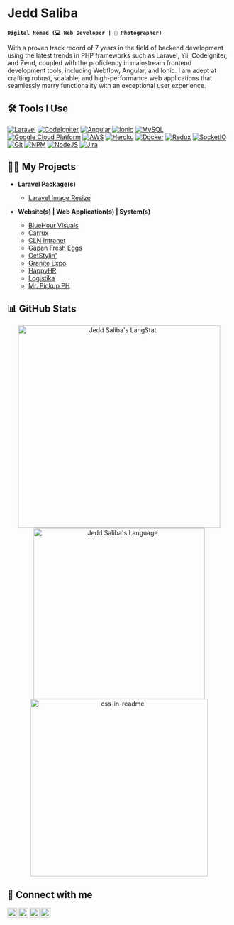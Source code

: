 # Jedd Saliba
**`Digital Nomad (💻 Web Developer | 📸 Photographer)`**

With a proven track record of 7 years in the field of backend development using the latest trends in PHP frameworks such as Laravel, Yii, CodeIgniter, and Zend, coupled with the proficiency in mainstream frontend development tools, including Webflow, Angular, and Ionic. I am adept at crafting robust, scalable, and high-performance web applications that seamlessly marry functionality with an exceptional user experience.

## 🛠️ Tools I Use
[![Laravel][laravel-icon]][laravel-url]
[![CodeIgniter][codeigniter-icon]][codeigniter-url]
[![Angular][angular-icon]][angular-url]
[![Ionic][ionic-icon]][ionic-url]
[![MySQL][mysql-icon]][mysql-url]
[![Google Cloud Platform][google-cloud-platform-icon]][google-cloud-platform-url]
[![AWS][aws-icon]][aws-url]
[![Heroku][heroku-icon]][heroku-url]
[![Docker][docker-icon]][docker-url]
[![Redux][redux-icon]][redux-url]
[![SocketIO][socketio-icon]][socketio-url]
[![Git][git-icon]][git-url]
[![NPM][npm-icon]][npm-url]
[![NodeJS][nodejs-icon]][nodejs-url]
[![Jira][jira-icon]][jira-url]

<h2>👨‍💻 My Projects</h2>

- <b>Laravel Package(s)</b>
  - [Laravel Image Resize](https://packagist.org/packages/jscustom/laravel-image-resize)

- <b>Website(s) | Web Application(s) | System(s)</b>
  - [BlueHour Visuals](https://bluehourvisuals.webflow.io)
  - [Carrux](https://github.com/jeddsaliba/carrux)
  - [CLN Intranet](https://github.com/jeddsaliba/cln-intranet)
  - [Gapan Fresh Eggs](https://github.com/jeddsaliba/gapan-fresh-eggs)
  - [GetStylin'](https://getstylin.com)
  - [Granite Expo](https://github.com/jeddsaliba/granite-expo)
  - [HappyHR](https://www.happyhr.com)
  - [Logistika](https://github.com/jeddsaliba/logistika)
  - [Mr. Pickup PH](https://github.com/jeddsaliba/mr-pickup-ph)

<h2>📊 GitHub Stats</h2>

<div align="center">
  <img src="https://github-readme-streak-stats.herokuapp.com/?user=jeddsaliba" alt="Jedd Saliba's LangStat" width="456.2px"/>
  <img src="https://github-readme-stats.vercel.app/api/top-langs?username=jeddsaliba&langs_count=10&show_icons=true&locale=en&layout=compact&theme=light" alt="Jedd Saliba's Language" width="385.1px"/>
</div>

<div align="center">
    <img src="projects/bluehour-visuals.svg" width="400" height="400" alt="css-in-readme">
</div>

<h2> 🤳 Connect with me</h2>

[<img align="left" alt="Jedd Saliba | GitHub" width="22px" src="https://cdn.jsdelivr.net/npm/simple-icons@v3/icons/github.svg" />][github-url]
[<img align="left" alt="Jedd Saliba | LinkedIn" width="22px" src="https://cdn.jsdelivr.net/npm/simple-icons@v3/icons/linkedin.svg" />][linkedin-url]
[<img align="left" alt="Jedd Saliba | Facebook" width="22px" src="https://cdn.jsdelivr.net/npm/simple-icons@v3/icons/facebook.svg" />][facebook-url]
[<img align="left" alt="Jedd Saliba | Instagram" width="22px" src="https://cdn.jsdelivr.net/npm/simple-icons@v3/icons/instagram.svg" />][instagram-url]

[github-url]: https://github.com/jeddsaliba
[linkedin-url]: https://www.linkedin.com/in/jeddsaliba
[facebook-url]: https://www.facebook.com/jeddsaliba
[instagram-url]: https://www.instagram.com/jeddsaliba

[codeigniter-icon]: https://img.shields.io/badge/CodeIgniter-%23EF4223?style=for-the-badge&logo=codeIgniter&logoColor=white
[codeigniter-url]: https://www.codeigniter.com
[laravel-icon]: https://img.shields.io/badge/Laravel-FF2D20?style=for-the-badge&logo=laravel&logoColor=white
[laravel-url]: https://laravel.com
[angular-icon]: https://img.shields.io/badge/Angular-DD0031?style=for-the-badge&logo=angular&logoColor=white
[angular-url]: https://angular.io
[ionic-icon]: https://img.shields.io/badge/Ionic-%233880FF?style=for-the-badge&logo=Ionic&logoColor=white
[ionic-url]: https://ionicframework.com
[mysql-icon]: https://img.shields.io/badge/MySQL-00000F?style=for-the-badge&logo=mysql&logoColor=white
[mysql-url]: https://www.mysql.com
[google-cloud-platform-icon]: https://img.shields.io/badge/Google_Cloud_Platform-1a73e8?style=for-the-badge&logo=google-cloud&logoColor=white
[google-cloud-platform-url]: https://cloud.google.com
[aws-icon]: https://img.shields.io/badge/Amazon_AWS-232F3E?style=for-the-badge&logo=amazon-aws&logoColor=white
[aws-url]: https://aws.amazon.com
[heroku-icon]: https://img.shields.io/badge/Heroku-430098?style=for-the-badge&logo=heroku&logoColor=white
[heroku-url]: https://www.heroku.com
[docker-icon]: https://img.shields.io/badge/Docker-46a2f1?style=for-the-badge&logo=docker&logoColor=white
[docker-url]: https://www.docker.com
[redux-icon]: https://img.shields.io/badge/Redux-764ABC?style=for-the-badge&logo=redux&logoColor=white
[redux-url]: https://redux.js.org
[socketio-icon]: https://img.shields.io/badge/Socket.IO-black?style=for-the-badge&logo=socket.io&badgeColor=010101
[socketio-url]: https://socket.io
[git-icon]: https://img.shields.io/badge/Git-F05032?style=for-the-badge&logo=git&logoColor=white
[git-url]: https://git-scm.com
[npm-icon]: https://img.shields.io/badge/NPM-CB3837?style=for-the-badge&logo=npm&logoColor=white
[npm-url]: https://www.npmjs.com
[nodejs-icon]: https://img.shields.io/badge/Node.JS-6DA55F?style=for-the-badge&logo=node.js&logoColor=white
[nodejs-url]: https://nodejs.org
[jira-icon]: https://img.shields.io/badge/Jira-0052CC?style=for-the-badge&logo=Jira&logoColor=white
[jira-url]: https://www.atlassian.com/software/jira